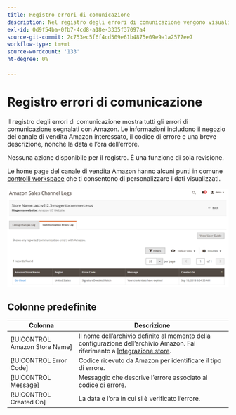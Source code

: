 ```yaml
---
title: Registro errori di comunicazione
description: Nel registro degli errori di comunicazione vengono visualizzati tutti gli errori di comunicazione tra Amazon e [!DNL Commerce].
exl-id: 0d9f54ba-0fb7-4cd8-a18e-3335f37097a4
source-git-commit: 2c753ec5f6f4cd509e61b4875e09e9a1a2577ee7
workflow-type: tm+mt
source-wordcount: '133'
ht-degree: 0%

---
```


# Registro errori di comunicazione

Il registro degli errori di comunicazione mostra tutti gli errori di comunicazione segnalati con Amazon. Le informazioni includono il negozio del canale di vendita Amazon interessato, il codice di errore e una breve descrizione, nonché la data e l’ora dell’errore.

Nessuna azione disponibile per il registro. È una funzione di sola revisione.

Le home page del canale di vendita Amazon hanno alcuni punti in comune [controlli workspace](./workspace-controls.md) che ti consentono di personalizzare i dati visualizzati.

![Registro errori di comunicazione](assets/amazon-comm-errors-log.png)

## Colonne predefinite

| Colonna | Descrizione |
|--- |--- |
| [!UICONTROL Amazon Store Name] | Il nome dell’archivio definito al momento della configurazione dell’archivio Amazon. Fai riferimento a [Integrazione store](./store-integration.md). |
| [!UICONTROL Error Code] | Codice ricevuto da Amazon per identificare il tipo di errore. |
| [!UICONTROL Message] | Messaggio che descrive l’errore associato al codice di errore. |
| [!UICONTROL Created On] | La data e l’ora in cui si è verificato l’errore. |
